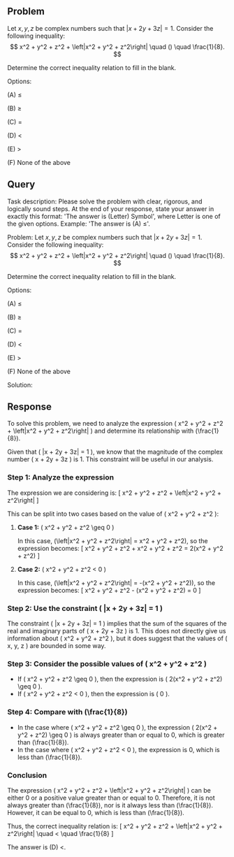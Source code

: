 ## Problem

Let $x, y, z$ be complex numbers such that $|x + 2y + 3z| = 1$. Consider the following inequality:
$$
x^2 + y^2 + z^2 + \left|x^2 + y^2 + z^2\right| \quad () \quad \frac{1}{8}.
$$

Determine the correct inequality relation to fill in the blank.

Options:

(A) $\leq$ 

(B) $\geq$

(C) $=$ 

(D) $<$

(E) $>$

(F) None of the above

## Query

Task description: Please solve the problem with clear, rigorous, and logically sound steps. At the end of your response, state your answer in exactly this format: 'The answer is (Letter) Symbol', where Letter is one of the given options. Example: 'The answer is (A) $\leq$'.

Problem: Let $x, y, z$ be complex numbers such that $|x + 2y + 3z| = 1$. Consider the following inequality:
$$
x^2 + y^2 + z^2 + \left|x^2 + y^2 + z^2\right| \quad () \quad \frac{1}{8}.
$$

Determine the correct inequality relation to fill in the blank.

Options:

(A) $\leq$ 

(B) $\geq$

(C) $=$ 

(D) $<$

(E) $>$

(F) None of the above

Solution:

## Response

To solve this problem, we need to analyze the expression \( x^2 + y^2 + z^2 + \left|x^2 + y^2 + z^2\right| \) and determine its relationship with \(\frac{1}{8}\).

Given that \( |x + 2y + 3z| = 1 \), we know that the magnitude of the complex number \( x + 2y + 3z \) is 1. This constraint will be useful in our analysis.

### Step 1: Analyze the expression

The expression we are considering is:
\[
x^2 + y^2 + z^2 + \left|x^2 + y^2 + z^2\right|
\]

This can be split into two cases based on the value of \( x^2 + y^2 + z^2 \):

1. **Case 1:** \( x^2 + y^2 + z^2 \geq 0 \)

   In this case, \(\left|x^2 + y^2 + z^2\right| = x^2 + y^2 + z^2\), so the expression becomes:
   \[
   x^2 + y^2 + z^2 + x^2 + y^2 + z^2 = 2(x^2 + y^2 + z^2)
   \]

2. **Case 2:** \( x^2 + y^2 + z^2 < 0 \)

   In this case, \(\left|x^2 + y^2 + z^2\right| = -(x^2 + y^2 + z^2)\), so the expression becomes:
   \[
   x^2 + y^2 + z^2 - (x^2 + y^2 + z^2) = 0
   \]

### Step 2: Use the constraint \( |x + 2y + 3z| = 1 \)

The constraint \( |x + 2y + 3z| = 1 \) implies that the sum of the squares of the real and imaginary parts of \( x + 2y + 3z \) is 1. This does not directly give us information about \( x^2 + y^2 + z^2 \), but it does suggest that the values of \( x, y, z \) are bounded in some way.

### Step 3: Consider the possible values of \( x^2 + y^2 + z^2 \)

- If \( x^2 + y^2 + z^2 \geq 0 \), then the expression is \( 2(x^2 + y^2 + z^2) \geq 0 \).
- If \( x^2 + y^2 + z^2 < 0 \), then the expression is \( 0 \).

### Step 4: Compare with \(\frac{1}{8}\)

- In the case where \( x^2 + y^2 + z^2 \geq 0 \), the expression \( 2(x^2 + y^2 + z^2) \geq 0 \) is always greater than or equal to 0, which is greater than \(\frac{1}{8}\).
- In the case where \( x^2 + y^2 + z^2 < 0 \), the expression is 0, which is less than \(\frac{1}{8}\).

### Conclusion

The expression \( x^2 + y^2 + z^2 + \left|x^2 + y^2 + z^2\right| \) can be either 0 or a positive value greater than or equal to 0. Therefore, it is not always greater than \(\frac{1}{8}\), nor is it always less than \(\frac{1}{8}\). However, it can be equal to 0, which is less than \(\frac{1}{8}\).

Thus, the correct inequality relation is:
\[
x^2 + y^2 + z^2 + \left|x^2 + y^2 + z^2\right| \quad < \quad \frac{1}{8}
\]

The answer is (D) $<$.